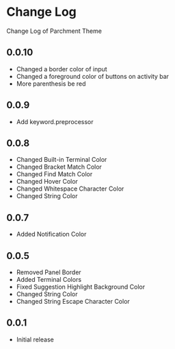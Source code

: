 # Change Log
Change Log of Parchment Theme

## 0.0.10
- Changed a border color of input
- Changed a foreground color of buttons on activity bar
- More parenthesis be red

## 0.0.9
- Add keyword.preprocessor

## 0.0.8
- Changed Built-in Terminal Color
- Changed Bracket Match Color
- Changed Find Match Color
- Changed Hover Color
- Changed Whitespace Character Color
- Changed String Color

## 0.0.7
- Added Notification Color

## 0.0.5
- Removed Panel Border
- Added Terminal Colors
- Fixed Suggestion Highlight Background Color
- Changed String Color
- Changed String Escape Character Color

## 0.0.1
- Initial release
